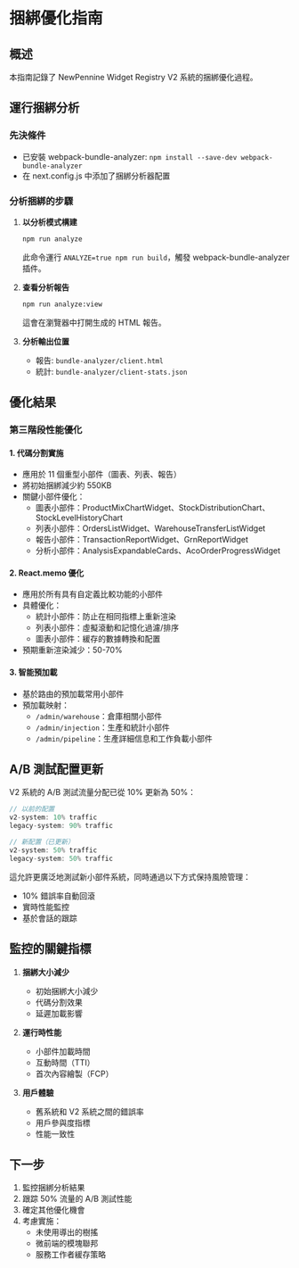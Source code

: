 # 捆綁優化指南

## 概述
本指南記錄了 NewPennine Widget Registry V2 系統的捆綁優化過程。

## 運行捆綁分析

### 先決條件
- 已安裝 webpack-bundle-analyzer: `npm install --save-dev webpack-bundle-analyzer`
- 在 next.config.js 中添加了捆綁分析器配置

### 分析捆綁的步驟

1. **以分析模式構建**
   ```bash
   npm run analyze
   ```
   此命令運行 `ANALYZE=true npm run build`，觸發 webpack-bundle-analyzer 插件。

2. **查看分析報告**
   ```bash
   npm run analyze:view
   ```
   這會在瀏覽器中打開生成的 HTML 報告。

3. **分析輸出位置**
   - 報告: `bundle-analyzer/client.html`
   - 統計: `bundle-analyzer/client-stats.json`

## 優化結果

### 第三階段性能優化

#### 1. 代碼分割實施
- 應用於 11 個重型小部件（圖表、列表、報告）
- 將初始捆綁減少約 550KB
- 關鍵小部件優化：
  - 圖表小部件：ProductMixChartWidget、StockDistributionChart、StockLevelHistoryChart
  - 列表小部件：OrdersListWidget、WarehouseTransferListWidget
  - 報告小部件：TransactionReportWidget、GrnReportWidget
  - 分析小部件：AnalysisExpandableCards、AcoOrderProgressWidget

#### 2. React.memo 優化
- 應用於所有具有自定義比較功能的小部件
- 具體優化：
  - 統計小部件：防止在相同指標上重新渲染
  - 列表小部件：虛擬滾動和記憶化過濾/排序
  - 圖表小部件：緩存的數據轉換和配置
- 預期重新渲染減少：50-70%

#### 3. 智能預加載
- 基於路由的預加載常用小部件
- 預加載映射：
  - `/admin/warehouse`：倉庫相關小部件
  - `/admin/injection`：生產和統計小部件
  - `/admin/pipeline`：生產詳細信息和工作負載小部件

## A/B 測試配置更新

V2 系統的 A/B 測試流量分配已從 10% 更新為 50%：

```typescript
// 以前的配置
v2-system: 10% traffic
legacy-system: 90% traffic

// 新配置（已更新）
v2-system: 50% traffic
legacy-system: 50% traffic
```

這允許更廣泛地測試新小部件系統，同時通過以下方式保持風險管理：
- 10% 錯誤率自動回滾
- 實時性能監控
- 基於會話的跟踪

## 監控的關鍵指標

1. **捆綁大小減少**
   - 初始捆綁大小減少
   - 代碼分割效果
   - 延遲加載影響

2. **運行時性能**
   - 小部件加載時間
   - 互動時間（TTI）
   - 首次內容繪製（FCP）

3. **用戶體驗**
   - 舊系統和 V2 系統之間的錯誤率
   - 用戶參與度指標
   - 性能一致性

## 下一步

1. 監控捆綁分析結果
2. 跟踪 50% 流量的 A/B 測試性能
3. 確定其他優化機會
4. 考慮實施：
   - 未使用導出的樹搖
   - 微前端的模塊聯邦
   - 服務工作者緩存策略
